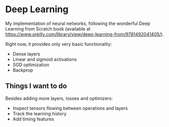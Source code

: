 # Deep Learning

My implementation of neural networks, following the wonderful Deep Learning from Scratch book (available at https://www.oreilly.com/library/view/deep-learning-from/9781492041405/).

Right now, it provides only very basic functionality:
- Dense layers
- Linear and sigmoid activations
- SGD optimization
- Backprop

## Things I want to do

Besides adding more layers, losses and optimizers:

- Inspect tensors flowing between operations and layers
- Track the learning history
- Add timing features
